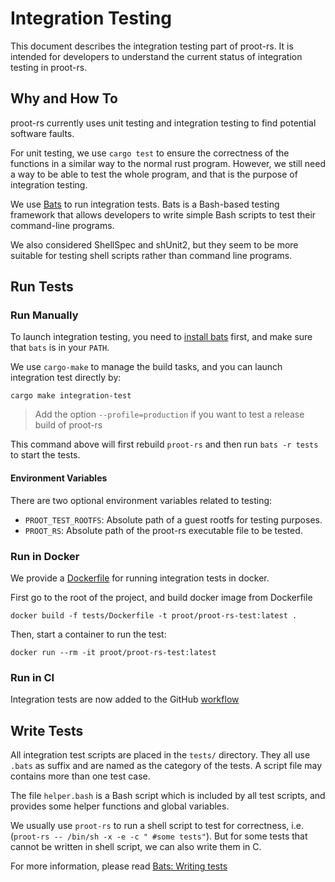 # Integration Testing

This document describes the integration testing part of proot-rs. It is intended for developers to understand the current status of integration testing in proot-rs.

## Why and How To

proot-rs currently uses unit testing and integration testing to find potential software faults.

For unit testing, we use `cargo test` to ensure the correctness of the functions in a similar way to the normal rust program. However, we still need a way to be able to test the whole program, and that is the purpose of integration testing.

We use [Bats](https://github.com/bats-core/bats-core) to run integration tests. Bats is a Bash-based testing framework that allows developers to write simple Bash scripts to test their command-line programs.

We also considered ShellSpec and shUnit2, but they seem to be more suitable for testing shell scripts rather than command line programs.

## Run Tests

### Run Manually

To launch integration testing, you need to [install bats](https://github.com/bats-core/bats-core/blob/master/docs/source/installation.rst) first, and make sure that `bats` is in your `PATH`.

We use `cargo-make` to manage the build tasks, and you can launch integration test directly by:
```shell
cargo make integration-test
```
> Add the option `--profile=production` if you want to test a release build of proot-rs

This command above will first rebuild `proot-rs` and then run `bats -r tests` to start the tests.

#### Environment Variables

There are two optional environment variables related to testing:
- `PROOT_TEST_ROOTFS`: Absolute path of a guest rootfs for testing purposes.
- `PROOT_RS`: Absolute path of the proot-rs executable file to be tested.


### Run in Docker

We provide a [Dockerfile](./Dockerfile) for running integration tests in docker.

First go to the root of the project, and build docker image from Dockerfile

```shell
docker build -f tests/Dockerfile -t proot/proot-rs-test:latest .
```

Then, start a container to run the test:

```shell
docker run --rm -it proot/proot-rs-test:latest
```

### Run in CI

Integration tests are now added to the GitHub [workflow](.github/workflows/tests.yml)

## Write Tests

All integration test scripts are placed in the `tests/` directory. They all use `.bats` as suffix and are named as the category of the tests. A script file may contains more than one test case.

The file `helper.bash` is a Bash script which is included by all test scripts, and provides some helper functions and global variables.

We usually use `proot-rs` to run a shell script to test for correctness, i.e. (`proot-rs -- /bin/sh -x -e -c " #some tests"`). But for some tests that cannot be written in shell script, we can also write them in C.

For more information, please read [Bats: Writing tests](https://bats-core.readthedocs.io/en/stable/writing-tests.html)

